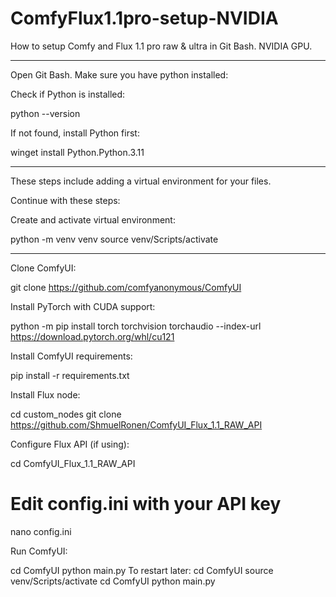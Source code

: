 # ComfyFlux1.1pro-setup-NVIDIA
How to setup Comfy and Flux 1.1 pro raw &amp; ultra in Git Bash. NVIDIA GPU.

----------------------------------------------------------------------------------

Open Git Bash. Make sure you have python installed:

Check if Python is installed:

python --version

If not found, install Python first:

winget install Python.Python.3.11

--------------------------------------------------------------------------------------

These steps include adding a virtual environment for your files.

Continue with these steps:

Create and activate virtual environment:

python -m venv venv
source venv/Scripts/activate

---------------------------------------------------------------------------------------

Clone ComfyUI:

git clone https://github.com/comfyanonymous/ComfyUI

Install PyTorch with CUDA support:

python -m pip install torch torchvision torchaudio --index-url https://download.pytorch.org/whl/cu121

Install ComfyUI requirements:

pip install -r requirements.txt

Install Flux node:

cd custom_nodes
git clone https://github.com/ShmuelRonen/ComfyUI_Flux_1.1_RAW_API

Configure Flux API (if using):

cd ComfyUI_Flux_1.1_RAW_API
# Edit config.ini with your API key
nano config.ini

Run ComfyUI:

cd ComfyUI
python main.py
To restart later:
cd ComfyUI
source venv/Scripts/activate
cd ComfyUI
python main.py
